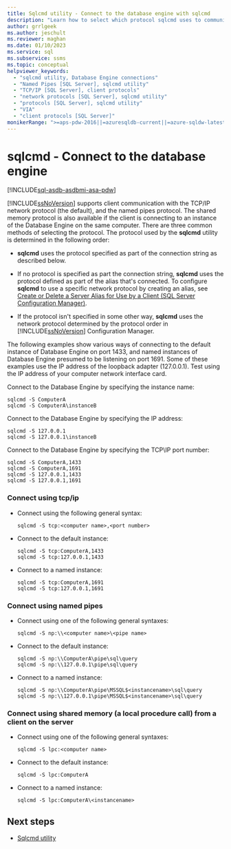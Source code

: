 ```yaml
---
title: Sqlcmd utility - Connect to the database engine with sqlcmd
description: "Learn how to select which protocol sqlcmd uses to communicate with SQL Server. The choices are: TCP/IP, named pipes, and shared memory."
author: grrlgeek
ms.author: jeschult
ms.reviewer: maghan
ms.date: 01/10/2023
ms.service: sql
ms.subservice: ssms
ms.topic: conceptual
helpviewer_keywords:
  - "sqlcmd utility, Database Engine connections"
  - "Named Pipes [SQL Server], sqlcmd utility"
  - "TCP/IP [SQL Server], client protocols"
  - "network protocols [SQL Server], sqlcmd utility"
  - "protocols [SQL Server], sqlcmd utility"
  - "VIA"
  - "client protocols [SQL Server]"
monikerRange: ">=aps-pdw-2016||=azuresqldb-current||=azure-sqldw-latest||>=sql-server-2016||>=sql-server-linux-2017||=azuresqldb-mi-current"
---
```


# sqlcmd - Connect to the database engine

[!INCLUDE[sql-asdb-asdbmi-asa-pdw](../../includes/applies-to-version/sql-asdb-asdbmi-asa-pdw.md)]

[!INCLUDE[ssNoVersion](../../includes/ssnoversion-md.md)] supports client communication with the TCP/IP network protocol (the default), and the named pipes protocol. The shared memory protocol is also available if the client is connecting to an instance of the Database Engine on the same computer. There are three common methods of selecting the protocol. The protocol used by the **sqlcmd** utility is determined in the following order:

- **sqlcmd** uses the protocol specified as part of the connection string as described below.

- If no protocol is specified as part the connection string, **sqlcmd** uses the protocol defined as part of the alias that's connected. To configure **sqlcmd** to use a specific network protocol by creating an alias, see [Create or Delete a Server Alias for Use by a Client (SQL Server Configuration Manager)](../../database-engine/configure-windows/create-or-delete-a-server-alias-for-use-by-a-client.md).

- If the protocol isn't specified in some other way, **sqlcmd** uses the network protocol determined by the protocol order in [!INCLUDE[ssNoVersion](../../includes/ssnoversion-md.md)] Configuration Manager.

 The following examples show various ways of connecting to the default instance of Database Engine on port 1433, and named instances of Database Engine presumed to be listening on port 1691. Some of these examples use the IP address of the loopback adapter (127.0.0.1). Test using the IP address of your computer network interface card.

 Connect to the Database Engine by specifying the instance name:

```
sqlcmd -S ComputerA
sqlcmd -S ComputerA\instanceB
```

 Connect to the Database Engine by specifying the IP address:

```
sqlcmd -S 127.0.0.1
sqlcmd -S 127.0.0.1\instanceB
```

 Connect to the Database Engine by specifying the TCP\IP port number:

```
sqlcmd -S ComputerA,1433
sqlcmd -S ComputerA,1691
sqlcmd -S 127.0.0.1,1433
sqlcmd -S 127.0.0.1,1691
```

### Connect using tcp/ip

- Connect using the following general syntax:

    ```
    sqlcmd -S tcp:<computer name>,<port number>
    ```

- Connect to the default instance:

    ```
    sqlcmd -S tcp:ComputerA,1433
    sqlcmd -S tcp:127.0.0.1,1433
    ```

- Connect to a named instance:

    ```
    sqlcmd -S tcp:ComputerA,1691
    sqlcmd -S tcp:127.0.0.1,1691
    ```

### Connect using named pipes

- Connect using one of the following general syntaxes:

    ```
    sqlcmd -S np:\\<computer name>\<pipe name>
    ```

- Connect to the default instance:

    ```
    sqlcmd -S np:\\ComputerA\pipe\sql\query
    sqlcmd -S np:\\127.0.0.1\pipe\sql\query
    ```

- Connect to a named instance:

    ```
    sqlcmd -S np:\\ComputerA\pipe\MSSQL$<instancename>\sql\query
    sqlcmd -S np:\\127.0.0.1\pipe\MSSQL$<instancename>\sql\query
    ```

### Connect using shared memory (a local procedure call) from a client on the server

- Connect using one of the following general syntaxes:

    ```
    sqlcmd -S lpc:<computer name>
    ```

- Connect to the default instance:

    ```
    sqlcmd -S lpc:ComputerA
    ```

- Connect to a named instance:

    ```
    sqlcmd -S lpc:ComputerA\<instancename>
    ```

## Next steps

- [Sqlcmd utility](sqlcmd-utility.md)
